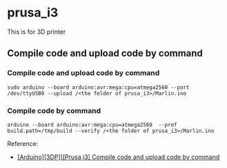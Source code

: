 # prusa_i3
This is for 3D printer

## Compile code and upload code by command
### Compile code and upload code by command
```
sudo arduino --board arduino:avr:mega:cpu=atmega2560 --port /dev/ttyUSB0 --upload /<the folder of prusa_i3>/Marlin.ino
```

### Compile code by command
```
arduino --board arduino:avr:mega:cpu=atmega2560  --pref build.path=/tmp/build --verify /<the folder of prusa_i3>/Marlin.ino
```

Reference:
- <a href="http://fkcsmart.blogspot.tw/2016/03/arduino-compile-code-and-upload-code-by.html">[Arduino][3DP]][Prusa i3] Compile code and upload code by command</a>
